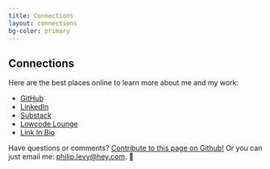 ```yaml
---
title: Connections
layout: connections
bg-color: primary
---
```


## Connections

Here are the best places online to learn more about me and my work:

* [GitHub](https://github.com/pglevy)
* [LinkedIn](https://www.linkedin.com/in/philipglevy/)
* [Substack](https://designersketches.substack.com/)
* [Lowcode Lounge](https://github.com/lowcodelounge)
* [Link In Bio](https://pglevy.github.io/linkinbio/)

Have questions or comments? [Contribute to this page on Github!](https://github.com/pglevy/portfolio) Or you can just email me: [philip.levy@hey.com](mailto:philip.levy@hey.com). 👋
